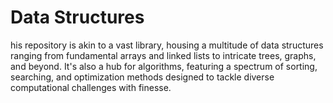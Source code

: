 # Data Structures
 his repository is akin to a vast library, housing a multitude of data structures ranging from fundamental arrays and linked lists to intricate trees, graphs, and beyond. It's also a hub for algorithms, featuring a spectrum of sorting, searching, and optimization methods designed to tackle diverse computational challenges with finesse.
